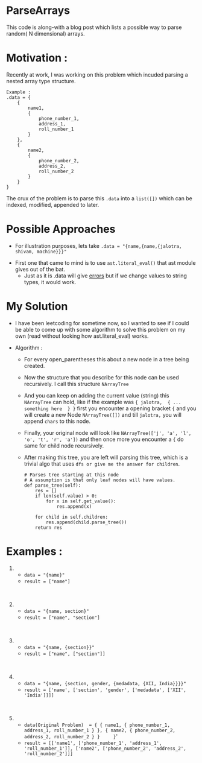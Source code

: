 # ParseArrays
This code is along-with a blog post which lists a possible way to parse random( N dimensional) arrays. 

#  Motivation : 
Recently at work, I was working on this problem which incuded parsing a nested array type structure. 

```
Example : 
.data = {
    {
        name1,
        {
            phone_number_1, 
            address_1,
            roll_number_1
        }
    },
    {
        name2,
        {
            phone_number_2, 
            address_2,
            roll_number_2
        }
    }    
}
```

The crux of the problem is to parse this `.data` into a `list([])` which can be indexed, modified, appended to later.

# Possible Approaches
* For illustration purposes, lets take `.data = "{name,{name,{jalotra, shivam, machine}}}"` 

- First one that came to mind is to use `ast.literal_eval()` that ast module gives out of the bat.
    - Just as it is .data will give [errors](https://stackoverflow.com/questions/10113270/python-string-list-to-list-ast-listeral-eval) but if we change values to string types, it would work. 

# My Solution 
- I have been leetcoding for sometime now, so I wanted to see if I could be able to come up with some algorithm to solve this problem on my own (read without looking how ast.literal_eval) works.

- Algorithm : 
    - For every open_parentheses this about a new node in a tree being created.
    - Now the structure that you describe for this node can be used recursively. I call this structure `NArrayTree` 
    - And you can keep on adding the current value (string) this `NArrayTree` can hold, like if the example was `{
        jalotra, 
        {
            ... something here 
        }
    }` first you encounter a opening bracket `{` and you will create a new Node `NArrayTree([])` and till `jalotra,` you will append `chars` to this node. 
    - Finally, your original node will look like `NArrayTree(['j', 'a', 'l', 'o', 't', 'r', 'a'])` and then once more you encounter a `{` do same for child node recursively.

    - After making this tree, you are left will parsing this tree, which is a trivial algo that uses `dfs or give me the answer for children`.
        ```
        # Parses tree starting at this node 
        # A assumption is that only leaf nodes will have values.
        def parse_tree(self):       
            res = []
            if len(self.value) > 0:
                for x in self.get_value():
                    res.append(x)

            for child in self.children:
                res.append(child.parse_tree())
            return res
        ```

# Examples : 
1. 
    - `data = "{name}" ` 
    - `result = ["name"]`

<br/>

2. 
    - `data = "{name, section}"`
    -  `result = ["name", "section"]`

<br/>

3. 
   - `data = "{name, {section}}"`
   - `result = ["name", ["section"]]`

<br/>

4. 
    - `data = "{name, {section, gender, {medadata, {XII, India}}}}"`
    - `result = ['name', ['section', 'gender', ['medadata', ['XII', 'India']]]]`

<br/>

5. - `data(Original Problem)  = {
    {
        name1,
        {
            phone_number_1, 
            address_1,
            roll_number_1
        }
    },
    {
        name2,
        {
            phone_number_2, 
            address_2,
            roll_number_2
        }
    }    
}`'
    - `result = [['name1', ['phone_number_1', 'address_1', 'roll_number_1']],
 ['name2', ['phone_number_2', 'address_2', 'roll_number_2']]]
`
